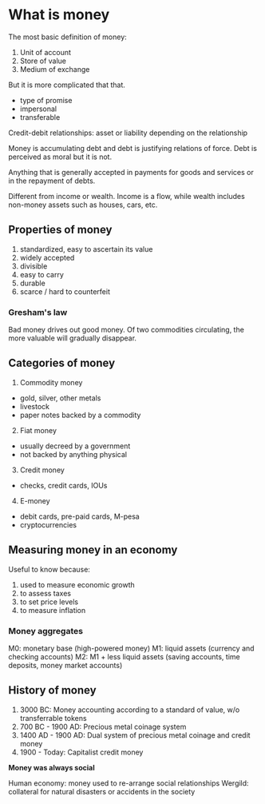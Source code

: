 # What is money

The most basic definition of money:
1. Unit of account
2. Store of value
3. Medium of exchange

But it is more complicated that that.
* type of promise
* impersonal
* transferable

Credit-debit relationships: asset or liability depending on the relationship

Money is accumulating debt and debt is justifying relations of force.
Debt is perceived as moral but it is not.

Anything that is generally accepted in payments for goods and services
or in the repayment of debts.

Different from income or wealth. Income is a flow, while wealth includes
non-money assets such as houses, cars, etc.

## Properties of money
1. standardized, easy to ascertain its value
2. widely accepted
3. divisible
4. easy to carry
5. durable
6. scarce / hard to counterfeit

### Gresham's law
Bad money drives out good money. Of two commodities circulating, the more valuable
will gradually disappear.

## Categories of money
1. Commodity money
  - gold, silver, other metals
  - livestock
  - paper notes backed by a commodity
2. Fiat money
  - usually decreed by a government
  - not backed by anything physical
3. Credit money
  - checks, credit cards, IOUs
4. E-money
  - debit cards, pre-paid cards, M-pesa
  - cryptocurrencies

## Measuring money in an economy

Useful to know because:
1. used to measure economic growth
2. to assess taxes
3. to set price levels
4. to measure inflation

### Money aggregates

M0: monetary base (high-powered money)
M1: liquid assets (currency and checking accounts)
M2: M1 + less liquid assets (saving accounts, time deposits, money market accounts)

## History of money

1. 3000 BC: Money accounting according to a standard of value, w/o transferrable tokens
2. 700 BC - 1900 AD: Precious metal coinage system
3. 1400 AD - 1900 AD: Dual system of precious metal coinage and credit money
4. 1900 - Today: Capitalist credit money

**Money was always social**

Human economy: money used to re-arrange social relationships
Wergild: collateral for natural disasters or accidents in the society
